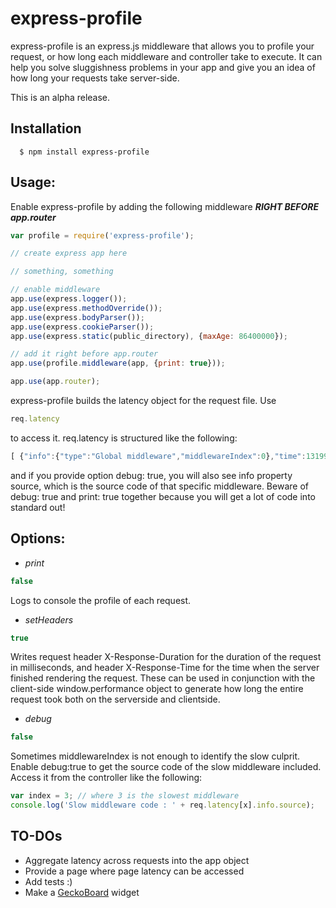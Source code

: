 
# express-profile

express-profile is an express.js middleware that allows you to profile your request, or how long each middleware and controller take to execute. It can help you solve sluggishness problems in your app and give you an idea of how long your requests take server-side.

This is an alpha release. 

## Installation

	  $ npm install express-profile


## Usage:

Enable express-profile by adding the following middleware ***RIGHT BEFORE app.router***
```js
var profile = require('express-profile');

// create express app here 

// something, something

// enable middleware
app.use(express.logger());
app.use(express.methodOverride());
app.use(express.bodyParser());
app.use(express.cookieParser());
app.use(express.static(public_directory), {maxAge: 86400000});

// add it right before app.router
app.use(profile.middleware(app, {print: true}));

app.use(app.router);
```
express-profile builds the latency object for the request file. Use 
```js
req.latency
```
to access it. req.latency is structured like the following:
```js
[ {"info":{"type":"Global middleware","middlewareIndex":0},"time":1319953963367} ]
```
and if you provide option debug: true, you will also see info property source, which is the source code of that specific middleware. Beware of debug: true and print: true together because you will get a lot of code into standard out!

## Options:

- *print*

```js
false
```

  Logs to console the profile of each request.

- *setHeaders*

```js
true
```

  Writes request header X-Response-Duration for the duration of the request in milliseconds, and header X-Response-Time for the time when the server finished rendering the request. These can be used in conjunction with the client-side window.performance object to generate how long the entire request took both on the serverside and clientside.

- *debug*

```js
false
```

  Sometimes middlewareIndex is not enough to identify the slow culprit. Enable debug:true to get the source code of the slow middleware included. Access it from the controller like the following:

```js
var index = 3; // where 3 is the slowest middleware
console.log('Slow middleware code : ' + req.latency[x].info.source);
```

## TO-DOs

  - Aggregate latency across requests into the app object
  - Provide a page where page latency can be accessed
  - Add tests :)
  - Make a [GeckoBoard](http://geckoboard.com) widget